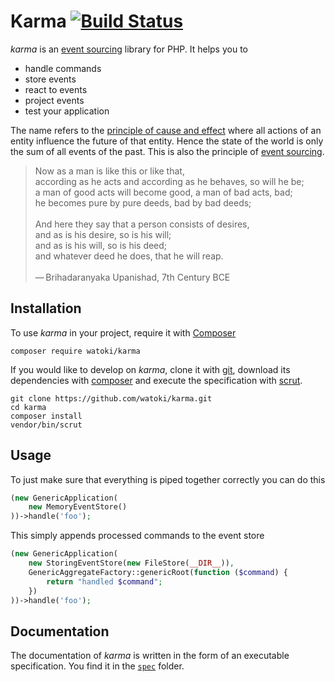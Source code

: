 # Karma [![Build Status](https://travis-ci.org/rtens/karma.png?branch=master)](https://travis-ci.org/rtens/karma)

*karma* is an [event sourcing] library for PHP. It helps you to

* handle commands
* store events
* react to events
* project events
* test your application

The name refers to the [principle of cause and effect][karma] where all actions of an entity influence
the future of that entity. Hence the state of the world is only the sum of all events
of the past. This is also the principle of [event sourcing].

>   Now as a man is like this or like that,<br>
    according as he acts and according as he behaves, so will he be;<br>
    a man of good acts will become good, a man of bad acts, bad;<br>
    he becomes pure by pure deeds, bad by bad deeds;<br><br>
    And here they say that a person consists of desires,<br>
    and as is his desire, so is his will;<br>
    and as is his will, so is his deed;<br>
    and whatever deed he does, that he will reap.<br><br>
    — Brihadaranyaka Upanishad, 7th Century BCE

[event sourcing]: http://martinfowler.com/eaaDev/EventSourcing.html
[karma]: https://en.wikipedia.org/wiki/Karma


## Installation ##

To use *karma* in your project, require it with [Composer]

    composer require watoki/karma
    
If you would like to develop on *karma*, clone it with [git], download its dependencies with [composer] and execute
the specification with [scrut].

    git clone https://github.com/watoki/karma.git
    cd karma
    composer install
    vendor/bin/scrut

[composer]: http://getcomposer.org/download/
[git]: https://git-scm.com/
[scrut]: https://github.com/rtens/scrut


## Usage ##

To just make sure that everything is piped together correctly you can do this

```php
(new GenericApplication(
    new MemoryEventStore()
))->handle('foo');
```

This simply appends processed commands to the event store

```php
(new GenericApplication(
    new StoringEventStore(new FileStore(__DIR__)),
    GenericAggregateFactory::genericRoot(function ($command) {
        return "handled $command";
    })
))->handle('foo');
```


## Documentation ##

The documentation of *karma* is written in the form of an executable specification. You find it in the [`spec`] folder.

[`spec`]: http://github.com/watoki/karma/tree/master/spec
